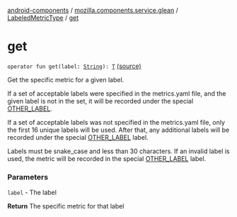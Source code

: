 [android-components](../../index.md) / [mozilla.components.service.glean](../index.md) / [LabeledMetricType](index.md) / [get](./get.md)

# get

`operator fun get(label: `[`String`](https://kotlinlang.org/api/latest/jvm/stdlib/kotlin/-string/index.html)`): `[`T`](index.md#T) [(source)](https://github.com/mozilla-mobile/android-components/blob/master/components/service/glean/src/main/java/mozilla/components/service/glean/LabeledMetricType.kt#L171)

Get the specific metric for a given label.

If a set of acceptable labels were specified in the metrics.yaml file,
and the given label is not in the set, it will be recorded under the
special [OTHER_LABEL](#).

If a set of acceptable labels was not specified in the metrics.yaml file,
only the first 16 unique labels will be used. After that, any additional
labels will be recorded under the special [OTHER_LABEL](#) label.

Labels must be snake_case and less than 30 characters. If an invalid label
is used, the metric will be recorded in the special [OTHER_LABEL](#) label.

### Parameters

`label` - The label

**Return**
The specific metric for that label

